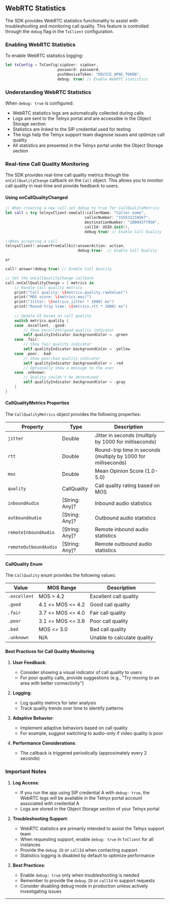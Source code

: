 ## WebRTC Statistics

The SDK provides WebRTC statistics functionality to assist with troubleshooting and monitoring call quality. This feature is controlled through the `debug` flag in the `TxClient` configuration.

### Enabling WebRTC Statistics

To enable WebRTC statistics logging:

```Swift
let txConfig = TxConfig(sipUser: sipUser,
                       password: password,
                       pushDeviceToken: "DEVICE_APNS_TOKEN",
                       debug: true) // Enable WebRTC statistics
```

### Understanding WebRTC Statistics

When `debug: true` is configured:
- WebRTC statistics logs are automatically collected during calls
- Logs are sent to the Telnyx portal and are accessible in the Object Storage section
- Statistics are linked to the SIP credential used for testing
- The logs help the Telnyx support team diagnose issues and optimize call quality
- All statistics are presented in the Telnyx portal under the Object Storage section


### Real-time Call Quality Monitoring

The SDK provides real-time call quality metrics through the `onCallQualityChange` callback on the `Call` object. This allows you to monitor call quality in real-time and provide feedback to users.

#### Using onCallQualityChanged

```Swift
// When creating a new call set debug to true for CallQualityMetrics
let call = try telnyxClient.newCall(callerName: "Caller name",
                                   callerNumber: "155531234567",
                                   destinationNumber: "18004377950",
                                   callId: UUID.init(),
                                   debug:true) // Enable Call Quality 
                                   
//When accepting a call
telnyxClient?.answerFromCallkit(answerAction: action,
                                debug:true)  // Enable Call Quality

or 

call?.answer(debug:true) // Enable Call Quality

// Set the onCallQualityChange callback
call.onCallQualityChange = { metrics in
    // Handle call quality metrics
    print("Call quality: \(metrics.quality.rawValue)")
    print("MOS score: \(metrics.mos)")
    print("Jitter: \(metrics.jitter * 1000) ms")
    print("Round-trip time: \(metrics.rtt * 1000) ms")
    
    // Update UI based on call quality
    switch metrics.quality {
    case .excellent, .good:
        // Show excellent/good quality indicator
        self.qualityIndicator.backgroundColor = .green
    case .fair:
        // Show fair quality indicator
        self.qualityIndicator.backgroundColor = .yellow
    case .poor, .bad:
        // Show poor/bad quality indicator
        self.qualityIndicator.backgroundColor = .red
        // Optionally show a message to the user
    case .unknown:
        // Quality couldn't be determined
        self.qualityIndicator.backgroundColor = .gray
    }
}
```

#### CallQualityMetrics Properties

The `CallQualityMetrics` object provides the following properties:

| Property | Type | Description |
|----------|------|-------------|
| `jitter` | Double | Jitter in seconds (multiply by 1000 for milliseconds) |
| `rtt` | Double | Round-trip time in seconds (multiply by 1000 for milliseconds) |
| `mos` | Double | Mean Opinion Score (1.0-5.0) |
| `quality` | CallQuality | Call quality rating based on MOS |
| `inboundAudio` | [String: Any]? | Inbound audio statistics |
| `outboundAudio` | [String: Any]? | Outbound audio statistics |
| `remoteInboundAudio` | [String: Any]? | Remote inbound audio statistics |
| `remoteOutboundAudio` | [String: Any]? | Remote outbound audio statistics |

#### CallQuality Enum

The `CallQuality` enum provides the following values:

| Value | MOS Range | Description |
|-------|-----------|-------------|
| `.excellent` | MOS > 4.2 | Excellent call quality |
| `.good` | 4.1 <= MOS <= 4.2 | Good call quality |
| `.fair` | 3.7 <= MOS <= 4.0 | Fair call quality |
| `.poor` | 3.1 <= MOS <= 3.6 | Poor call quality |
| `.bad` | MOS <= 3.0 | Bad call quality |
| `.unknown` | N/A | Unable to calculate quality |

#### Best Practices for Call Quality Monitoring

1. **User Feedback**:
    - Consider showing a visual indicator of call quality to users
    - For poor quality calls, provide suggestions (e.g., "Try moving to an area with better connectivity")

2. **Logging**:
    - Log quality metrics for later analysis
    - Track quality trends over time to identify patterns

3. **Adaptive Behavior**:
    - Implement adaptive behaviors based on call quality
    - For example, suggest switching to audio-only if video quality is poor

4. **Performance Considerations**:
    - The callback is triggered periodically (approximately every 2 seconds)

### Important Notes

1. **Log Access**:
    - If you run the app using SIP credential A with `debug: true`, the WebRTC logs will be available in the Telnyx portal account associated with credential A
    - Logs are stored in the Object Storage section of your Telnyx portal

2. **Troubleshooting Support**:
    - WebRTC statistics are primarily intended to assist the Telnyx support team
    - When requesting support, enable `debug: true` in `TxClient` for all instances
    - Provide the `debug ID` or `callId` when contacting support
    - Statistics logging is disabled by default to optimize performance

3. **Best Practices**:
    - Enable `debug: true` only when troubleshooting is needed
    - Remember to provide the `debug ID` or `callId` in support requests
    - Consider disabling debug mode in production unless actively investigating issues

---
</br>
